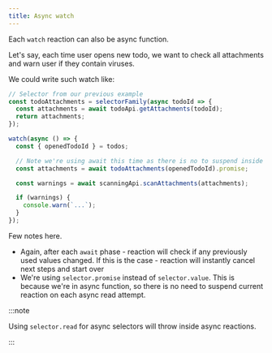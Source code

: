 ```yaml
---
title: Async watch
---
```


Each `watch` reaction can also be async function.

Let's say, each time user opens new todo, we want to check all attachments and warn user if they contain viruses.

We could write such watch like:

```ts
// Selector from our previous example
const todoAttachments = selectorFamily(async todoId => {
  const attachments = await todoApi.getAttachments(todoId);
  return attachments;
});

watch(async () => {
  const { openedTodoId } = todos;

  // Note we're using await this time as there is no to suspend inside async function!
  const attachments = await todoAttachments(openedTodoId).promise;

  const warnings = await scanningApi.scanAttachments(attachments);

  if (warnings) {
    console.warn(`...`);
  }
});
```

Few notes here.

- Again, after each `await` phase - reaction will check if any previously used values changed. If this is the case - reaction will instantly cancel next steps and start over
- We're using `selector.promise` instead of `selector.value`. This is because we're in async function, so there is no need to suspend current reaction on each async read attempt.

:::note

Using `selector.read` for async selectors will throw inside async reactions.

:::
